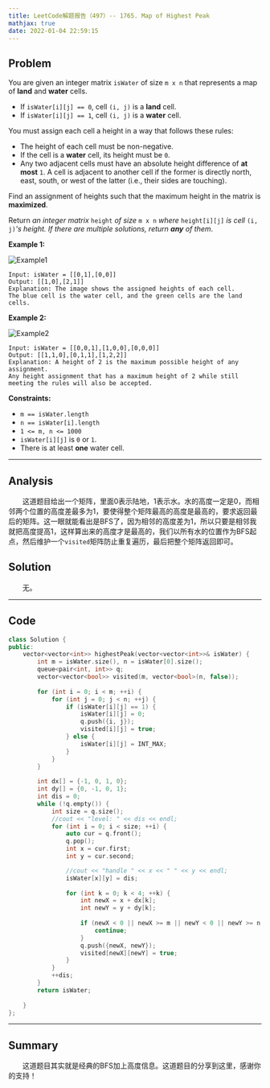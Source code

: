```yaml
---
title: LeetCode解题报告（497）-- 1765. Map of Highest Peak
mathjax: true
date: 2022-01-04 22:59:15
---
```


## Problem

You are given an integer matrix `isWater` of size `m x n` that represents a map of **land** and **water** cells.

- If `isWater[i][j] == 0`, cell `(i, j)` is a **land** cell.
- If `isWater[i][j] == 1`, cell `(i, j)` is a **water** cell.

You must assign each cell a height in a way that follows these rules:

- The height of each cell must be non-negative.
- If the cell is a **water** cell, its height must be `0`.
- Any two adjacent cells must have an absolute height difference of **at most** `1`. A cell is adjacent to another cell if the former is directly north, east, south, or west of the latter (i.e., their sides are touching).

Find an assignment of heights such that the maximum height in the matrix is **maximized**.

Return *an integer matrix* `height` *of size* `m x n` *where* `height[i][j]` *is cell* `(i, j)`*'s height. If there are multiple solutions, return **any** of them*.

<!-- more -->

**Example 1:**

![Example1](https://assets.leetcode.com/uploads/2021/01/10/screenshot-2021-01-11-at-82045-am.png)

```
Input: isWater = [[0,1],[0,0]]
Output: [[1,0],[2,1]]
Explanation: The image shows the assigned heights of each cell.
The blue cell is the water cell, and the green cells are the land cells.
```

**Example 2:**

![Example2](https://assets.leetcode.com/uploads/2021/01/10/screenshot-2021-01-11-at-82050-am.png)

```
Input: isWater = [[0,0,1],[1,0,0],[0,0,0]]
Output: [[1,1,0],[0,1,1],[1,2,2]]
Explanation: A height of 2 is the maximum possible height of any assignment.
Any height assignment that has a maximum height of 2 while still meeting the rules will also be accepted.
```



**Constraints:**

- `m == isWater.length`
- `n == isWater[i].length`
- `1 <= m, n <= 1000`
- `isWater[i][j]` is `0` or `1`.
- There is at least **one** water cell.

---

## Analysis

&emsp;&emsp;这道题目给出一个矩阵，里面0表示陆地，1表示水。水的高度一定是0，而相邻两个位置的高度差最多为1，要使得整个矩阵最高的高度是最高的，要求返回最后的矩阵。这一眼就能看出是BFS了，因为相邻的高度差为1，所以只要是相邻我就把高度提高1，这样算出来的高度才是最高的，我们以所有水的位置作为BFS起点，然后维护一个`visited`矩阵防止重复遍历，最后把整个矩阵返回即可。

## Solution

&emsp;&emsp;无。

------

## Code

```c++
class Solution {
public:
    vector<vector<int>> highestPeak(vector<vector<int>>& isWater) {
        int m = isWater.size(), n = isWater[0].size();
        queue<pair<int, int>> q;
        vector<vector<bool>> visited(m, vector<bool>(n, false));
        
        for (int i = 0; i < m; ++i) {
            for (int j = 0; j < n; ++j) {
                if (isWater[i][j] == 1) {
                    isWater[i][j] = 0;
                    q.push({i, j});
                    visited[i][j] = true;
                } else {
                    isWater[i][j] = INT_MAX;
                }
            }
        }
        
        int dx[] = {-1, 0, 1, 0};
        int dy[] = {0, -1, 0, 1};
        int dis = 0;
        while (!q.empty()) {
            int size = q.size();
            //cout << "level: " << dis << endl;
            for (int i = 0; i < size; ++i) {
                auto cur = q.front();
                q.pop();
                int x = cur.first;
                int y = cur.second;

                //cout << "handle " << x << " " << y << endl;
                isWater[x][y] = dis;
                
                for (int k = 0; k < 4; ++k) {
                    int newX = x + dx[k];
                    int newY = y + dy[k];
                    
                    if (newX < 0 || newX >= m || newY < 0 || newY >= n || isWater[newX][newY] != INT_MAX || visited[newX][newY]) {
                        continue;
                    }
                    q.push({newX, newY});
                    visited[newX][newY] = true;
                }
            }
            ++dis;
        }
        return isWater;
        
    }
};
```

------

## Summary

&emsp;&emsp;这道题目其实就是经典的BFS加上高度信息。这道题目的分享到这里，感谢你的支持！

